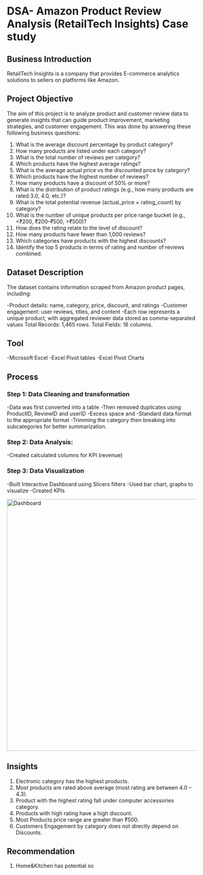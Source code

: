 #  DSA- Amazon Product Review Analysis (RetailTech Insights) Case study

## Business Introduction 
RetailTech Insights is a company that provides E-commerce analytics solutions to sellers on platforms like Amazon. 

## Project Objective 
The aim of this project is to analyze product and customer review data to generate insights that can guide product improvement, marketing strategies, and customer engagement. This was done by answering these following business questions:
1. What is the average discount percentage by product category?
2. How many products are listed under each category?
3. What is the total number of reviews per category?
4. Which products have the highest average ratings?
5. What is the average actual price vs the discounted price by category?
6. Which products have the highest number of reviews?
7. How many products have a discount of 50% or more?
8. What is the distribution of product ratings (e.g., how many products are rated 3.0,
4.0, etc.)?
9. What is the total potential revenue (actual_price × rating_count) by category?
10. What is the number of unique products per price range bucket (e.g., <₹200,
₹200–₹500, >₹500)?
11. How does the rating relate to the level of discount?
12. How many products have fewer than 1,000 reviews?
13. Which categories have products with the highest discounts?
14. Identify the top 5 products in terms of rating and number of reviews combined.
    
## Dataset Description
The dataset contains information scraped from Amazon product pages, including:

  -Product details: name, category, price, discount, and ratings
  -Customer engagement: user reviews, titles, and content
  -Each row represents a unique product, with aggregated reviewer data stored as comma-separated values
  Total Records: 1,465 rows.
  Total Fields: 16 columns.

## Tool
   -Microsoft Excel 
   -Excel Pivot tables 
   -Excel Pivot Charts

## Process 
### Step 1: Data Cleaning and transformation 
-Data was first converted into a table
-Then removed duplicates using ProductID, ReviewID and userID
-Excess space and 
-Standard data format to the appropriate format
-Trimming the category then breaking into subcategories for better summarization.
### Step 2: Data Analysis:
-Created calculated columns for KPI (revenue)
### Step 3: Data Visualization 
-Built Interactive Dashboard using Slicers filters 
-Used bar chart, graphs to visualize 
-Created KPIs


<img width="1792" height="667" alt="Dashboard" src="https://github.com/user-attachments/assets/0f982e8b-8e1b-4404-9b6c-6e225ba658e4" />

## Insights
1.	Electronic category has the highest products.
2.	Most products are rated above average (most rating are between 4.0 – 4.3).
3.	Product with the highest rating fall under computer accessories category.
4.	Products with high rating have a high discount.
5.	Most Products price range are greater than ₹500.
6.	Customers Engagement by category does not directly depend on Discounts.
   
## Recommendation
1.	Home&Kitchen has potential so 
